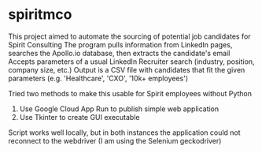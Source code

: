 # spiritmco

This project aimed to automate the sourcing of potential job candidates for Spirit Consulting
The program pulls information from LinkedIn pages, searches the Apollo.io database, then extracts the candidate's email
Accepts parameters of a usual LinkedIn Recruiter search (industry, position, company size, etc.)
Output is a CSV file with candidates that fit the given parameters (e.g. 'Healthcare', 'CXO', '10k+ employees')

Tried two methods to make this usable for Spirit employees without Python
1) Use Google Cloud App Run to publish simple web application
2) Use Tkinter to create GUI executable 

Script works well locally, but in both instances the application could not reconnect to the webdriver (I am using the Selenium geckodriver)
